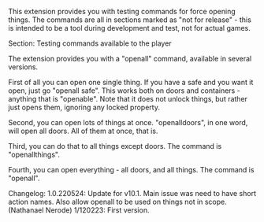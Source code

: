 This extension provides you with testing commands for force opening things. The commands are all in sections marked as "not for release" - this is intended to be a tool during development and test, not for actual games.

Section: Testing commands available to the player

The extension provides you with a "openall" command, available in several versions.

First of all you can open one single thing.  If you have a safe and you want it open, just go "openall safe". This works both on doors and containers - anything that is "openable". Note that it does not unlock things, but rather just opens them, ignoring any locked property.

Second, you can open lots of things at once. "openalldoors", in one word, will open all doors. All of them at once, that is.

Third, you can do that to all things except doors. The command is "openallthings".

Fourth, you can open everything - all doors, and all things. The command is "openall".

Changelog:
	1.0.220524: Update for v10.1.  Main issue was need to have short action names.  Also allow openall to be used on things not in scope. (Nathanael Nerode)
	1/120223: First version.

